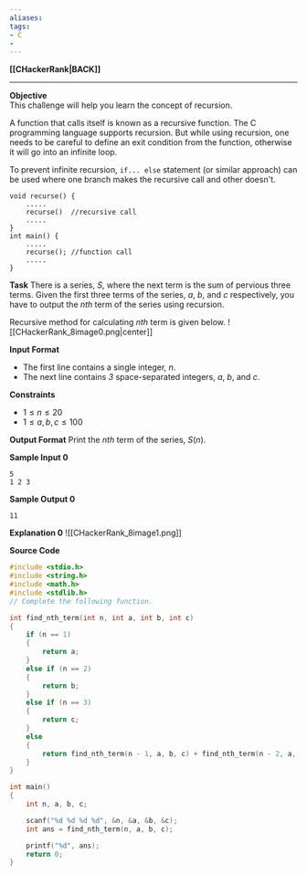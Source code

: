 ```yaml
---
aliases:
tags:
- C
- 
---
```

**[[CHackerRank|BACK]]**

---
**Objective**  
This challenge will help you learn the concept of recursion.

A function that calls itself is known as a recursive function. The C programming language supports recursion. But while using recursion, one needs to be careful to define an exit condition from the function, otherwise it will go into an infinite loop.

To prevent infinite recursion, `if... else` statement (or similar approach) can be used where one branch makes the recursive call and other doesn't.
```
void recurse() {
    .....
    recurse()  //recursive call
    .....
}
int main() {
    .....
    recurse(); //function call
    .....
}
```

**Task**
There is a series, $S$, where the next term is the sum of pervious three terms. Given the first three terms of the series, $a$, $b$, and $c$ respectively, you have to output the _nth_ term of the series using recursion.

Recursive method for calculating _nth_ term is given below.
![[CHackerRank_8image0.png|center]]

**Input Format**
-   The first line contains a single integer, $n$.
-   The next line contains _3_ space-separated integers, $a$, $b$, and $c$.

**Constraints**
- $1 \le n \le 20$
- $1 \le a, b, c \le 100$

**Output Format**
Print the _nth_ term of the series, $S(n)$.

**Sample Input 0**
```
5
1 2 3
```

**Sample Output 0**
```
11
```

**Explanation 0**
![[CHackerRank_8image1.png]]

**Source Code**
```C
#include <stdio.h>
#include <string.h>
#include <math.h>
#include <stdlib.h>
// Complete the following function.

int find_nth_term(int n, int a, int b, int c)
{
    if (n == 1)
    {
        return a;
    }
    else if (n == 2)
    {
        return b;
    }
    else if (n == 3)
    {
        return c;
    }
    else
    {
        return find_nth_term(n - 1, a, b, c) + find_nth_term(n - 2, a, b, c) + find_nth_term(n - 3, a, b, c);
    }
}

int main()
{
    int n, a, b, c;

    scanf("%d %d %d %d", &n, &a, &b, &c);
    int ans = find_nth_term(n, a, b, c);

    printf("%d", ans);
    return 0;
}
```